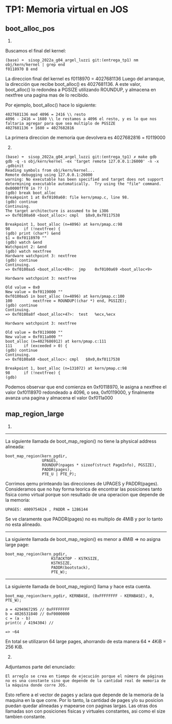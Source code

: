 TP1: Memoria virtual en JOS
===========================

boot_alloc_pos
--------------

1) 
Buscamos el final del kernel:
```
(base) ➜  sisop_2022a_g04_argel_luzzi git:(entrega_tp1) nm obj/kern/kernel | grep end 
f0118970 B end
```
La direccion final del kernel es f0118970 = 4027681136
Luego del arranque, la dirección que recibe boot_alloc() es 4027681136. A este valor, boot_alloc() lo redondea a PGSIZE utilizando ROUNDUP, y almacena en nextfree una pagina mas de lo recibido. 


Por ejemplo, boot_alloc() hace lo siguiente:
```
4027681136 mod 4096 = 2416 \\ resto
4096 - 2416 = 1680 \\ le restamos a 4096 el resto, y es lo que nos faltaria agregar para que sea multiplo de PGSIZE
4027681136 + 1680 = 4027682816 
```
La primera direccion de memoria que devolvera es 4027682816 = f0119000

2)
```
(base) ➜  sisop_2022a_g04_argel_luzzi git:(entrega_tp1) ✗ make gdb
gdb -q -s obj/kern/kernel -ex 'target remote 127.0.0.1:26000' -n -x .gdbinit
Reading symbols from obj/kern/kernel...
Remote debugging using 127.0.0.1:26000
warning: No executable has been specified and target does not support
determining executable automatically.  Try using the "file" command.
0x0000fff0 in ?? ()
(gdb) break boot_alloc
Breakpoint 1 at 0xf0100a60: file kern/pmap.c, line 98.
(gdb) continue
Continuing.
The target architecture is assumed to be i386
=> 0xf0100a60 <boot_alloc>:	cmpl   $0x0,0xf0117538

Breakpoint 1, boot_alloc (n=4096) at kern/pmap.c:98
98		if (!nextfree) {
(gdb) print (char*) &end
$1 = 0xf0118970 ""
(gdb) watch &end
Watchpoint 2: &end
(gdb) watch nextfree
Hardware watchpoint 3: nextfree
(gdb) continue
Continuing.
=> 0xf0100aa5 <boot_alloc+69>:	jmp    0xf0100a69 <boot_alloc+9>

Hardware watchpoint 3: nextfree

Old value = 0x0
New value = 0xf0119000 ""
0xf0100aa5 in boot_alloc (n=4096) at kern/pmap.c:100
100			nextfree = ROUNDUP((char *) end, PGSIZE);
(gdb) continue
Continuing.
=> 0xf0100a8f <boot_alloc+47>:	test   %ecx,%ecx

Hardware watchpoint 3: nextfree

Old value = 0xf0119000 ""
New value = 0xf011a000 ""
boot_alloc (n=4027686912) at kern/pmap.c:111
111		if (exceeded > 0) {
(gdb) continue
Continuing.
=> 0xf0100a60 <boot_alloc>:	cmpl   $0x0,0xf0117538

Breakpoint 1, boot_alloc (n=131072) at kern/pmap.c:98
98		if (!nextfree) {
(gdb) 
```

Podemos observar que end comienza en 0xf0118970, le asigna a nextfree el valor 0xf0118970 redondeado a 4096, o sea, 0xf0119000, y finalmente avanza una pagina y almacena el valor 0xf011a000

map_region_large
----------------

1) 
------
La siguiente llamada de boot_map_region() no tiene la physical address alineada:

```
boot_map_region(kern_pgdir,
	            UPAGES,
	            ROUNDUP(npages * sizeof(struct PageInfo), PGSIZE),
	            PADDR(pages),
	            PTE_U | PTE_P);
```
Corrimos qemu printeando las direcciones de UPAGES y PADDR(pages). Consideramos que no hay forma teorica de encontrar las posiciones tanto fisica como virtual porque son resultado de una operacion que depende de la memoria:
```
UPAGES: 4009754624 , PADDR = 1286144
```
Se ve claramente que PADDR(pages) no es multiplo de 4MiB y por lo tanto no esta alineado.

------------

La siguiente llamada de boot_map_region() es menor a 4MiB => no asigna large page:

```
boot_map_region(kern_pgdir,
	                KSTACKTOP - KSTKSIZE,
	                KSTKSIZE,
	                PADDR(bootstack),
	                PTE_W);
```
------
La siguiente llamada de boot_map_region() llama y hace esta cuenta.
```
boot_map_region(kern_pgdir, KERNBASE, (0xFFFFFFFF - KERNBASE), 0, PTE_W);

```
```
a = 4294967295 // 0xFFFFFFFF
b = 4026531840 // 0xF0000000 
c = (a - b)
print(c / 4194304) //

=> ~64
```
En total se utilizaron 64 large pages, ahorrando de esta manera 64 * 4KiB = 256 KiB.

2.
Adjuntamos parte del enunciado:
```
El arreglo se crea en tiempo de ejecución porque el número de páginas no es una constante sino que depende de la cantidad real de memoria de la máquina donde corre JOS.
```
Esto refiere a el vector de pages y aclara que depende de la memoria de la maquina en la que corre. Por lo tanto, la cantidad de pages y/o su posicion puedan quedar alineadas y mapearse con paginas largas. Las otras dos llamadas son con posiciones fisicas y virtuales constantes, asi como el size tambien constante.